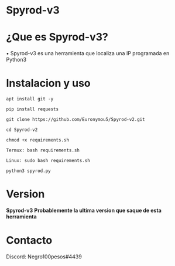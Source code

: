 # Spyrod-v3 

# ¿Que es Spyrod-v3?
• Spyrod-v3 es una herramienta que localiza una IP programada en Python3

# Instalacion y uso
```
apt install git -y
```
```
pip install requests
```
```
git clone https://github.com/Euronymou5/Spyrod-v2.git
```
```
cd Spyrod-v2
```
```
chmod +x requirements.sh
```
```
Termux: bash requirements.sh    

Linux: sudo bash requirements.sh
```
```
python3 spyrod.py
```
# Version
**Spyrod-v3**
**Probablemente la ultima version que saque de esta herramienta**

# Contacto
Discord: Negro100pesos#4439
